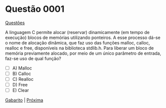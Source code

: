 # Questão 0001
  [Questões](questoes.md)

A linguagem C permite alocar (reservar) dinamicamente (em tempo de execução) blocos de memórias utilizando ponteiros. A esse processo dá-se o nome de alocação dinâmica, que faz uso das funções malloc, calloc, realloc e free, disponíveis na biblioteca stdlib.h. Para liberar um bloco de memória previamente alocado, por meio de um único parâmetro de entrada, faz-se uso de qual função?

- [ ] A) Malloc  
- [ ] B) Calloc
- [ ] C) Realloc
- [ ] D) Free
- [ ] E) Clear

[Gabarito](gabarito.md) | [Próxima](0002.md)


